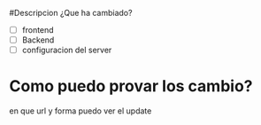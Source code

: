 #Descripcion 
¿Que ha cambiado? 

-[ ] frontend
- [ ]  Backend
- [ ] configuracion del server  

# Como puedo provar los  cambio?
en que url y forma puedo ver el update
